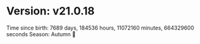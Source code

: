 # Version: v21.0.18
Time since birth: 7689 days, 184536 hours, 11072160 minutes, 664329600 seconds
Season: Autumn 🍁

